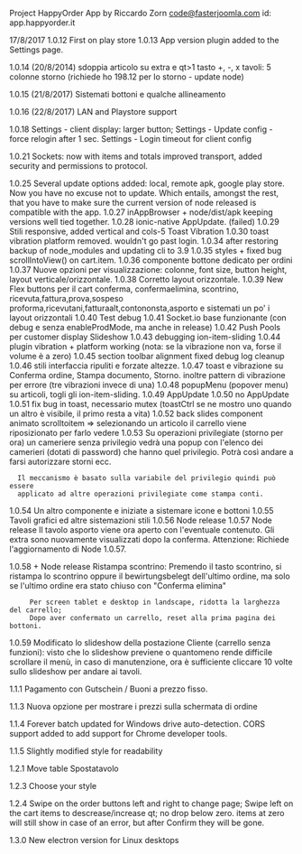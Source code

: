 Project HappyOrder App by
Riccardo Zorn code@fasterjoomla.com
id: app.happyorder.it

17/8/2017
1.0.12 First on play store
1.0.13 App version plugin added to the Settings page.

1.0.14  (20/8/2014)
  sdoppia articolo su extra e qt>1
  tasto +, -, x
  tavoli: 5 colonne
  storno (richiede ho 198.12 per lo storno - update node)

1.0.15 (21/8/2017)
  Sistemati bottoni e qualche allineamento

1.0.16 (22/8/2017)
  LAN and Playstore support

1.0.18
  Settings - client display: larger button;
  Settings - Update config - force relogin after 1 sec.
  Settings - Login timeout for client config

1.0.21
  Sockets: now with items and totals
    improved transport, added security and permissions to protocol.

1.0.25
  Several update options added: local, remote apk, google play store.
  Now you have no excuse not to update.
  Which entails, amongst the rest, that you have to make sure the current
  version of node released is compatible with the app.
1.0.27
  inAppBrowser + node/dist/apk keeping versions well tied together.
1.0.28
  ionic-native AppUpdate.
  (failed)
1.0.29
  Stili responsive, added vertical and cols-5
  Toast
  Vibration
1.0.30 toast vibration platform removed. wouldn't go past login.
1.0.34 after restoring backup of node_modules and updating cli to 3.9
1.0.35 styles + fixed bug scrollIntoView() on cart.item.
1.0.36 componente bottone dedicato per ordini
1.0.37 Nuove opzioni per visualizzazione: colonne, font size, button height,
      layout  verticale/orizzontale.
1.0.38 Corretto layout orizzontale.
1.0.39 New Flex buttons per il cart
        conferma, confermaelimina, scontrino, ricevuta,fattura,prova,sospeso
        proforma,ricevutani,fatturaalt,contononsta,asporto
      e sistemati un po' i layout orizzontali
1.0.40 Test debug
1.0.41 Socket.io base funzionante (con debug e senza enableProdMode,
        ma anche in release)
1.0.42 Push Pools per customer display
       Slideshow
1.0.43 debugging ion-item-sliding
1.0.44 plugin vibration + platform working
        (nota: se la vibrazione non va, forse il volume è a zero)
1.0.45 section toolbar alignment fixed
       debug log cleanup
1.0.46 stili interfaccia ripuliti e forzate altezze.
1.0.47 toast e vibrazione su Conferma ordine, Stampa documento, Storno.
       inoltre pattern di vibrazione per errore (tre vibrazioni invece di una)
1.0.48 popupMenu (popover menu) su articoli, togli gli ion-item-sliding.
1.0.49 AppUpdate
1.0.50 no AppUpdate
1.0.51 fix bug in toast, necessario mutex (toastCtrl se ne mostro uno quando un
        altro è visibile, il primo resta a vita)
1.0.52 back slides component animato
       scrolltoitem => selezionando un articolo il carrello viene riposizionato
          per farlo vedere
1.0.53 Su operazioni privilegiate (storno per ora) un cameriere senza privilegio
      vedrà una popup con l'elenco dei camerieri (dotati di password) che hanno quel privilegio. Potrà così andare a farsi autorizzare storni ecc.

      Il meccanismo è basato sulla variabile del privilegio quindi può essere
      applicato ad altre operazioni privilegiate come stampa conti.
1.0.54 Un altro componente e iniziate a sistemare icone e bottoni
1.0.55 Tavoli grafici ed altre sistemazioni stili
1.0.56 Node release
1.0.57 Node release
       Il tavolo asporto viene ora aperto con l'eventuale contenuto.
       Gli extra sono nuovamente visualizzati dopo la conferma.
       Attenzione: Richiede l'aggiornamento di Node 1.0.57.

1.0.58 + Node release
         Ristampa scontrino:   Premendo il tasto scontrino, si ristampa
           lo scontrino oppure il bewirtungsbelegt dell'ultimo ordine,
           ma solo se l'ultimo ordine
           era stato chiuso con "Conferma elimina"

         Per screen tablet e desktop in landscape, ridotta la larghezza del carrello;
         Dopo aver confermato un carrello, reset alla prima pagina dei bottoni.
1.0.59
    Modificato lo slideshow della postazione Cliente (carrello senza funzioni):
      visto che lo slideshow previene o quantomeno rende difficile scrollare
      il menù, in caso di manutenzione, ora è sufficiente
      cliccare 10 volte sullo slideshow per andare ai tavoli.

1.1.1
    Pagamento con Gutschein / Buoni a prezzo fisso.

1.1.3
    Nuova opzione per mostrare i prezzi sulla schermata di ordine

1.1.4
    Forever batch updated for Windows drive auto-detection.
    CORS support added to add support for Chrome developer tools.

1.1.5
    Slightly modified style for readability

1.2.1
    Move table 
    Spostatavolo

1.2.3
    Choose your style

1.2.4
    Swipe on the order buttons left and right to change page;
    Swipe left on the cart items to descrease/increase qt; no drop below zero.
    items at zero will still show in case of an error, but after Confirm
    they will be gone.

1.3.0
    New electron version for Linux desktops